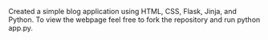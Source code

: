 Created a simple blog application using HTML, CSS, Flask, Jinja, and Python.
To view the webpage feel free to fork the repository and run python app.py.
